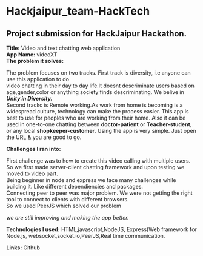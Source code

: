 # Hackjaipur_team-HackTech
## Project submission for HackJaipur Hackathon.
__Title:__ Video and text chatting web application <br>
__App Name:__ videoXT  <br>
__The problem it solves:__ <p> The problem focuses on two tracks. First track is diversity,  i.e anyone can use this application to do<br>
              video chatting in their day to day life.It doesnt descriminate users based on age,gender,color or anything society finds descriminating.
              We belive in __*Unity in Diversity.*__  
              Second trackc is Remote working.As work from home is becoming is a widespread culture, technology
can make the process easier. This app is best to use for peoples who are working from their home. Also it can be used in one-to-one chatting between __doctor-patient__ or __Teacher-student__,
or any local __shopkeeper-customer.__ Using the app is very simple. Just open the URL & you are good to go.</p>

__Challenges I ran into:__ <p>First challenge was to how to create this video calling with multiple users.<br>
So  we first made server-client chatting framework and upon testing we moved to video part.<br>
Being beginner in node and express we face many challenges while building it. Like different dependiencies and packages.<br>
Connecting peer to peer was major problem. We were not getting the right tool to connect to clients with different browsers.<br>
So we used  PeerJS which solved our problem

*we are still improving and making  the app better.* </p>

__Technologies I used:__ HTML,javascript,NodeJS, Express(Web framework for Node.js, websocket,socket.io,PeerJS,Real time communication.

__Links:__  <a>Github</a>

